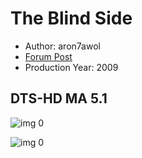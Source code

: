 # The Blind Side

* Author: aron7awol
* [Forum Post](https://www.avsforum.com/threads/bass-eq-for-filtered-movies.2995212/post-58428506)
* Production Year: 2009

## DTS-HD MA 5.1

![img 0](https://i.imgur.com/dbRGxeV.jpg)

![img 0](https://i.imgur.com/mt6cEXb.png)

